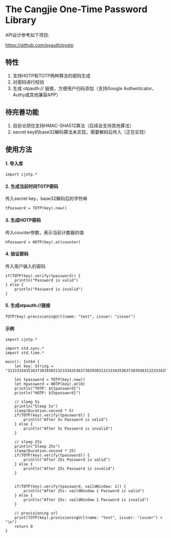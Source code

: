 # The Cangjie One-Time Password Library
API设计参考如下项目:

https://github.com/pyauth/pyotp

## 特性
1. 支持HOTP和TOTP两种算法的密码生成
2. 对密码进行校验
3. 生成 otpauth:// 链接，方便用户扫码添加（支持Google Authenticator、Authy或其他兼容APP）

## 待完善功能
1. 目前仓颉仅支持HMAC-SHA512算法（后续会支持其他算法）
2. secret key的base32解码算法未实现，需要解码后传入（正在实现）

## 使用方法
#### 1. 导入库
~~~cangjie
import cjotp.*
~~~

#### 2. 生成当前时间TOTP密码
传入secret key，base32解码后的字符串
~~~cangjie
tPassword = TOTP(key).now()
~~~

#### 3. 生成HOTP密码
传入counter参数，表示当前计数器的值
~~~cangjie
hPassword = HOTP(key).at(counter)
~~~

#### 4. 验证密码
传入用户输入的密码
~~~cangjie
if(TOTP(key).verify(tpassword)) {
    println("Password is valid")
} else {
    println("Password is invalid")
}
~~~

#### 5. 生成otpauth://链接
~~~cangjie
TOTP(key).provisioningUrl(name: "test", issuer: "issuer")
~~~

#### 示例
~~~cangjie
import cjotp.*

import std.sync.*
import std.time.*

main(): Int64 {
    let key: String = "31323334353637383930313233343536373839303132333435363738393031323334353637383930313233343536373839303132333435363738393031323334"

    let tpassword = TOTP(key).now()
    let hpassword = HOTP(key).at(0)
    println("TOTP: ${tpassword}")
    println("HOTP: ${hpassword}")

    // sleep 5s
    println("Sleep 5s")
    sleep(Duration.second * 5)
    if(TOTP(key).verify(tpassword)) {
        println("After 5s Password is valid")
    } else {
        println("After 5s Password is invalid")
    }

    // sleep 25s
    println("Sleep 25s")
    sleep(Duration.second * 25)
    if(TOTP(key).verify(tpassword)) {
        println("After 25s Password is valid")
    } else {
        println("After 25s Password is invalid")
    }


    if(TOTP(key).verify(tpassword, vaildWindow: 1)) {
        println("After 25s: vaildWindow 1 Password is valid")
    } else {
        println("After 25s: vaildWindow 1 Password is invalid")
    }

    // provisioning url
    print(TOTP(key).provisioningUrl(name: "test", issuer: "issuer") + "\n")
    return 0
}
~~~


